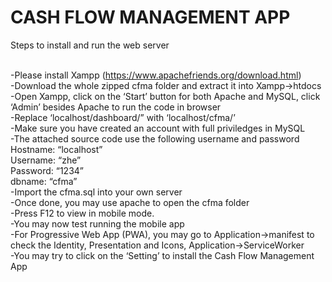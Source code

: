 # CASH FLOW MANAGEMENT APP

Steps to install and run the web server<br /><br />

-Please install Xampp (https://www.apachefriends.org/download.html)<br />
-Download the whole zipped cfma folder and extract it into Xampp->htdocs<br />
-Open Xampp, click on the ‘Start’ button for both Apache and MySQL, click ‘Admin’ besides Apache to run the code in browser<br />
-Replace ‘localhost/dashboard/” with ‘localhost/cfma/’<br />
-Make sure you have created an account with full priviledges in MySQL<br />
-The attached source code use the following username and password<br />
    Hostname: “localhost”<br />
    Username: “zhe”<br />
    Password: “1234”<br />
    dbname: “cfma”<br />
-Import the cfma.sql into your own server<br />
-Once done, you may use apache to open the cfma folder<br />
-Press F12 to view in mobile mode.<br />
-You may now test running the mobile app<br />
-For Progressive Web App (PWA), you may go to Application->manifest to check the Identity, Presentation and Icons, Application->ServiceWorker<br />
-You may try to click on the ‘Setting’ to install the Cash Flow Management App





